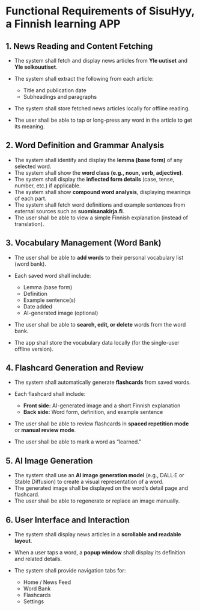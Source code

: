 # Functional Requirements of SisuHyy, a Finnish learning APP

## 1. News Reading and Content Fetching

* The system shall fetch and display news articles from **Yle uutiset** and **Yle selkouutiset**.
* The system shall extract the following from each article:

  * Title and publication date
  * Subheadings and paragraphs
* The system shall store fetched news articles locally for offline reading.
* The user shall be able to tap or long-press any word in the article to get its meaning.

## 2. Word Definition and Grammar Analysis

* The system shall identify and display the **lemma (base form)** of any selected word.
* The system shall show the **word class (e.g., noun, verb, adjective)**.
* The system shall display the **inflected form details** (case, tense, number, etc.) if applicable.
* The system shall show **compound word analysis**, displaying meanings of each part.
* The system shall fetch word definitions and example sentences from external sources such as **suomisanakirja.fi**.
* The user shall be able to view a simple Finnish explanation (instead of translation).

## 3. Vocabulary Management (Word Bank)

* The user shall be able to **add words** to their personal vocabulary list (word bank).
* Each saved word shall include:

  * Lemma (base form)
  * Definition
  * Example sentence(s)
  * Date added
  * AI-generated image (optional)
* The user shall be able to **search, edit, or delete** words from the word bank.
* The app shall store the vocabulary data locally (for the single-user offline version).

## 4. Flashcard Generation and Review

* The system shall automatically generate **flashcards** from saved words.
* Each flashcard shall include:

  * **Front side:** AI-generated image and a short Finnish explanation
  * **Back side:** Word form, definition, and example sentence
* The user shall be able to review flashcards in **spaced repetition mode** or **manual review mode**.
* The user shall be able to mark a word as “learned.”

## 5. AI Image Generation

* The system shall use an **AI image generation model** (e.g., DALL·E or Stable Diffusion) to create a visual representation of a word.
* The generated image shall be displayed on the word’s detail page and flashcard.
* The user shall be able to regenerate or replace an image manually.

## 6. User Interface and Interaction

* The system shall display news articles in a **scrollable and readable layout**.
* When a user taps a word, a **popup window** shall display its definition and related details.
* The system shall provide navigation tabs for:

  * Home / News Feed
  * Word Bank
  * Flashcards
  * Settings

